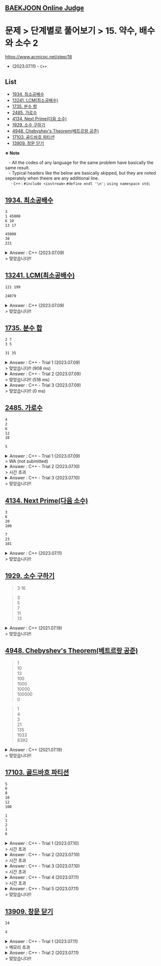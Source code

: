 ## [BAEKJOON Online Judge](/README.md#baekjoon-online-judge)

# 문제 > 단계별로 풀어보기 > 15. 약수, 배수와 소수 2

https://www.acmicpc.net/step/18

- (2023.07.11) - `C++`



## **List**

- [1934. 최소공배수](#1934-최소공배수)
- [13241. LCM(최소공배수)](#13241-lcm최소공배수)
- [1735. 분수 합](#1735-분수-합)
- [2485. 가로수](#2485-가로수)
- [4134. Next Prime(다음 소수)](#4134-next-prime다음-소수)
- [1929. 소수 구하기](#1929-소수-구하기)
- [4948. Chebyshev's Theorem(베트르랑 공준)](#4948-chebyshevs-theorem베트르랑-공준)
- [17103. 골드바흐 파티션](#17103-골드바흐-파티션)
- [13909. 창문 닫기](#13909-창문-닫기)


**※ Note**  

&nbsp;&nbsp; - All the codes of any language for the same problem have basically the same result.  
&nbsp;&nbsp; - Typical headers like the below are basically skipped, but they are noted seperately when theere are any additional line.  
&nbsp;&nbsp;&nbsp;&nbsp; · `C++` : `#include <iostream>` `#define endl '\n';` `using namespace std;`  



## [1934. 최소공배수](#list)

```txt
3
1 45000
6 10
13 17
```
```txt
45000
30
221
```

<details>
  <summary>Answer : C++ (2023.07.09)</summary>

```cpp
……
#include <cmath>
……
```
```cpp
int main()
{
    // Input
    int t;
    cin >> t;

    int a, b, Max, Min, prod, ans;
    for (int i = 0; i < t; i++)
    {
        cin >> a >> b;                                      // a, b <= 45,000 → a * b < 2.1b
        Max = max(a, b);
        Min = min(a, b);
        prod = a * b;
        ans = Max;

        // Operate
        while (ans < prod)
        {
            if (ans % Min == 0) break;
            ans += Max;
        }

        // Output
        cout << ans << endl;
    }

    return 0;
}
```
</details>
> 맞았습니다!!


## [13241. LCM(최소공배수)](#list)

```txt
121 199
```
```txt
24079
```

<details>
  <summary>Answer : C++ (2023.07.09)</summary>

```cpp
……
#include <cmath>

……
using ll = long long;
```
```cpp
int main()
{
    // Input
    ll a, b, Max, Min, prod, ans;
    cin >> a >> b;
    Max = max(a, b);
    Min = min(a, b);
    prod = a * b;
    ans = Max;

    // Operate
    while (ans < prod)
    {
        if (ans % Min == 0) break;
        ans += Max;
    }

    // Output
    cout << ans << endl;

    return 0;
}
```
</details>
> 맞았습니다!!


## [1735. 분수 합](#list)

```txt
2 7
3 5
```
```txt
31 35
```

<details>
  <summary>Answer : C++ - Trial 1 (2023.07.09)</summary>

```cpp
……
#include <cmath>
……
```
```cpp
int main()
{
    // Input
    int a, b, c, d, Max, Min, prod, den;
    cin >> a >> b >> c >> d;
    Max = max(b, d);
    Min = min(b, d);
    prod = b * d;
    den = Max;

    // Operate 1 : Get the common denominator
    while (den < prod)
    {
        if (den % Min == 0) break;
        den += Max;
    }

    // Operate 2 : Get the numerator
    int num = a * (den / b) + c * (den / d);

    // Operate 3 : Convert it as an irreducible fraction
    int gcd = den;                                       // Trial 1 : maybe not the best efficient way but enough to solve in 1 sec.
    while (gcd > 1)
    {
        if (num % gcd == 0 && den % gcd == 0) break;
        else gcd--;
    }

    // Output
    cout << num / gcd << ' ' << den / gcd << endl;

    return 0;
}
```
</details>
> 맞았습니다!! (908 ms)

<details>
  <summary>Answer : C++ - Trial 2 (2023.07.09)</summary>

```cpp
int main()
{
    ……

    // Operate 3 : Convert it as an irreducible fraction
    ……
    while (gcd > 1)
    {
        if ……
        else if (gcd == den) gcd = den / 2;              // Trial 2 : added because of my minimum conscience
        else ……
    }

    ……
}
```
</details>
> 맞았습니다!! (516 ms)


<details>
  <summary>Answer : C++ - Trial 3 (2023.07.09)</summary>

```cpp
int gcdf(int a, int b)                                      // Trial 3 : Euclidean algorithm
{
    int c;
    while (b)
    {
        c = a % b;
        a = b;
        b = c;
    }

    return a;
}
```
```cpp
int main()
{
    ……

    // Operate 3 : Convert it as an irreducible fraction
    ……
    int gcd = gcdf(num, den);                               // Trial 3

    ……
}
```
</details>
> 맞았습니다!! (0 ms)


## [2485. 가로수](#list)

```txt
4
2
6
12
18
```
```txt
5
```

<details>
  <summary>Answer : C++ - Trial 1 (2023.07.09)</summary>

```cpp
……
#include <vector>
#include <algorithm>
……
```
```cpp
int main()
{
    int n;
    cin >> n;

    // Input & Operate 1 : Find the shortest distance
    vector<int> v;
    int dist = 1000000000;
    int temp;
    for (int i = 0; i < n; i++)
    {
        cin >> temp;
        v.push_back(temp);

        if (i > 0 && v[i] - v[i-1] < dist) dist = v[i] - v[i-1];
    }

    // Operate 2 : Count trees newly planted
    int ans = 0;
    int loc = v[0];
    while (loc < v[n-1])
    {
        loc += dist;
        if (binary_search(v.begin(), v.end(), loc)) continue;
        else ans++;
    }

    // Output
    cout << ans << endl;

    return 0;
}
```
</details>
> WA (not submitted)

<details>
  <summary>Answer : C++ - Trial 2 (2023.07.10)</summary>

```cpp
// #define test
```
```cpp
int gcdf(int a, int b)
{
    int c;
    while (b)
    {
        c = a % b;
        a = b;
        b = c;
    }

    return a;
}
```
```cpp
int main()
{
    ……

    // Input & Operate 1 : Find the shortest distance as GCD
    ……
    int gcd, temp;
    for (int i = 0; i < n; i++)
    {
        ……

        if (i == 1 ) gcd = v[1] - v[0];
        else if (i > 1) gcd = gcdf(gcd, v[i] - v[i-1]);

        #ifdef test
            if (i > 0) printf("i:%d gcd:%d\n", i, gcd);
        #endif
    }

    // Operate 2 : Count trees newly planted
    ……
    while (loc < v[n-1])
    {
        loc += gcd;
        ……
    }

    ……
}
```
</details>
> 시간 초과

<details>
  <summary>Answer : C++ - Trial 3 (2023.07.10)</summary>

```cpp
……
#include <set>
……
```
```cpp
int main()
{
    ……

    // Input & Operate 1 : Find the distances by a set
    ……
    set<int> dists;
    int temp;
    for (int i = 0; i < n; i++)
    {
        ……

        if (i > 0 ) dists.insert(v[i] - v[i-1]);
    }

    // Operate 2 : Find the GCD in a vector converted from the set
    vector<int> vDists;
    for (auto it = dists.begin(); it != dists.end(); it++) vDists.push_back(*it);
    int gcd = vDists[0];
    for (int i = 1; i < vDists.size(); i++)
    {
        int temp = gcdf(vDists[i], vDists[i-1]);
        if (temp < gcd) gcd = temp;

        #ifdef test
            printf("i:%d temp:%d gcd:%d\n", i, temp, gcd);
        #endif
    }

    // Output : Do not need to use loop
    #ifdef test
        printf("range:%d range/gcd:%d\n", v[v.size()-1] - v[0], (v[v.size()-1] - v[0]) / gcd);
    #endif
    int ans = (v[v.size()-1] - v[0]) / gcd - (v.size() - 1);
    cout << ans << endl;

    ……
}
```
</details>
> 맞았습니다!!


## [4134. Next Prime(다음 소수)](#list)

```txt
3
6
20
100
```
```txt
7
23
101
```

<details>
  <summary>Answer : C++ (2023.07.11)</summary>

```cpp
……
#include <cmath>

……
using ll = long long;
```
```cpp
int main()
{
    ll t;
    cin >> t;

    ll n, nSqrt;
    for (ll i = 0; i < t; i++)
    {
        cin >> n;
        n = max(n, ll(2));                                  // max(ll, int) causes an error

        while (true)
        {
            bool isPrime = true;
            nSqrt = ll(sqrt(n)) + 1;
            for (ll j = 2; j < nSqrt; j++)
            {
                if (n % j == 0)
                {
                    isPrime = false;
                    break;
                }
            }

            if (isPrime == true)
            {
                cout << n << endl;
                break;
            }
            else n++;
        }
    }

    return 0;
}
```
</details>
> 맞았습니다!!


## [1929. 소수 구하기](#list)

> 3 16

> 3  
> 5  
> 7  
> 11  
> 13

<details>
  <summary>Answer : C++ (2021.07.19)</summary>

```cpp
int main()
{
    // seems to be needed ……
    ios_base::sync_with_stdio(false);
    cout.tie(NULL);

    // Input data
    int m, n;       // 1 <= m <= n <= 1,000,000, guarantee at least one prime number
    cin >> m >> n;

    // Determine if each number between m and n is a prime number
    int prime;
    if (m == 1) m++;                    // don't need to consider 1
    for (int i = m; i <= n; i++)
    {
        prime = 1;

        for (int j = 2; j <= i/j; j++)  // magic to avoid TLE! 
        {
            if (i % j  == 0)
            {
                prime = 0;
                break;
            }
        }

        if (prime == 1) cout << i << endl;
    }

    return 0;
}
```
</details>
> 맞았습니다!!


## [4948. Chebyshev's Theorem(베트르랑 공준)](#list)

> 1  
> 10  
> 13  
> 100  
> 1000  
> 10000  
> 100000  
> 0

> 1  
> 4  
> 3  
> 21  
> 135  
> 1033  
> 8392

<details>
  <summary>Answer : C++ (2021.07.19)</summary>

```cpp
int main()
{
    // maybe better than nothing?
    ios_base::sync_with_stdio(false);
    cout.tie(NULL);

    int n;
    while (true)
    {
        // Input data
        cin >> n;
        if (n == 0) break;

        // Determine if each number between n and 2n is a prime one
        int m = 2 * n, prime, count = 0;
        for (int i = n + 1; i <= m; i++)    // "greater than n and less than or equal to 2n"
        {
            prime = 1;
            for (int j = 2; j <= i/j; j++)  // magic to avoid TLE! 
            {
                if (i % j  == 0)
                {
                    prime = 0;
                    break;
                }
            }
            if (prime == 1) count++;
        }

        // Output
        cout << count << endl;
    }

    return 0;
}
```
</details>
> 맞았습니다!!


## [17103. 골드바흐 파티션](#list)

```txt
5
6
8
10
12
100
```
```txt
1
1
2
1
6
```

<details>
  <summary>Answer : C++ - Trial 1 (2023.07.10)</summary>

```cpp
……
#include <cmath>

#define test
……
```
```cpp
int main()
{
    int t;
    cin >> t;

    int n;
    for (int i = 0; i < t; i++)
    {
        cin >> n;

        int cnt = 0;
        for (int j = 2; j <= n / 2; j++)
        {
            // Get a as a prime number
            bool aIsPrime = true;
            for (int k = 2; k <= int(sqrt(j)); k++)
            {
                if (j % k == 0)
                {
                    aIsPrime = false;
                    break;
                }
            }

            // Run only when a is a prime number
            if (aIsPrime == true)
            {
                int a = j;
                int b = n - j;

                // Get b as a prime number
                bool bIsPrime = true;
                for (int k = 2; k <= int(sqrt(b)); k++)
                {
                    if (b % k == 0)
                    {
                        bIsPrime = false;
                        break;
                    }
                }

                // Do cnt++ when a and b both are prime numbers
                if (bIsPrime == true)
                {
                    cnt++;

                    #ifdef test
                        printf("a:%d b:%d cnt:%d\n", a, b, cnt);
                    #endif
                }
            }
        }

        cout << cnt << endl;
    }

    return 0;
}
```
</details>
> 시간 초과

<details>
  <summary>Answer : C++ - Trial 2 (2023.07.10)</summary>

```cpp
……
#include <set>
……
```
```cpp
void getPn(set<int>* pn)
{
    for (int i = 2; i < 1000000; i++)
    {
        bool isPrime = true;
        for (int j = 2; j <= int(sqrt(i)); j++)
        {
            if (i % j == 0)
            {
                isPrime = false;
                break;
            }
        }

        if (isPrime == true) (*pn).insert(i);
    }
}
```
```cpp
int main()
{
    // First, get a set of prime numbers between 2 and 1m
    set<int> pn;
    getPn(&pn);

    ……

    ……
    for (int i = 0; i < t; i++)
    {
        ……

        // Count when `j` and `j - n` both exist
        ……
        for (int j = 2; j <= n / 2; j++)
        {
            if (pn.find(j) != pn.end() && pn.find(n - j) != pn.end()) cnt++;
        }

        ……
    }

    return 0;
}
```
</details>
> 시간 초과

<details>
  <summary>Answer : C++ - Trial 3 (2023.07.10)</summary>

```cpp
……
#include <vector>
#include <algorithm>
```
```cpp
// Use the sieve of Eratosthenes
void eratos(vector<int>* v, vector<int>* pn, const int* NUM)
{
    for (int i = 2; i <= *NUM; i++)
    {
        if ((*v)[i] == 1)
        {
            (*pn).push_back(i);

            #ifdef test
                cout << i << ' ';
            #endif

            for (int j = i; j <= *NUM; j += i) (*v)[j] = 0;                     // run only when i is a prime number
        }
    }

    #ifdef test
        cout << endl;
    #endif
}
```
```cpp
int main()
{
    // First, get a sorted vector of prime numbers between 2 and 1m
    #ifdef test
        const int NUM = 100;
    #else
        const int NUM = 1000000;
    #endif
    vector<int> v(NUM + 1, 1);
    vector<int> pn;
    eratos(&v, &pn, &NUM);

    ……

    ……
    for (int i = 0; i < t; i++)
    {
        ……

        ……
        for (int j = 2; j <= n / 2; j++)
        {
            if (binary_search(pn.begin(), pn.end(), j) && binary_search(pn.begin(), pn.end(), n - j))
            {
                cnt++;

                #ifdef test
                    printf("a:%d b:%d cnt:%d\n", j, n - j, cnt);
                #endif
            }
        }

        ……
    }

    ……
}
```
</details>
> 시간 초과

<details>
  <summary>Answer : C++ - Trial 4 (2023.07.11)</summary>

```cpp
// Use the sieve of Eratosthenes
void eratos(int* vPtr, vector<int>* pn, const int* NUM)
{
    for (int i = 2; i <= *NUM; i++)
    {
        if (vPtr[i] == 1)
        {
            ……

            for (int j = i; j <= *NUM; j += i) vPtr[j] = 0;                     // run only when i is a prime number
        }
    }

    ……
}
```
```cpp
int main()
{
    // First, get a sorted vector of prime numbers between 2 and 1m
    #ifdef ……
    #else
        const int NUM = 1'000'000;                                              // add digit separators
    #endif
    ……
    int* vPtr = v.data();                                                       // declare pointer for v
    ……
    eratos(vPtr, &pn, &NUM);

    ……
}
```
</details>
> 시간 초과

<details>
  <summary>Answer : C++ - Trial 5 (2023.07.11)</summary>

```cpp
// Use the sieve of Eratosthenes
void eratos(int* vPtr, const int* NUM)
{
    for (int i = 2; i <= *NUM; i++)
    {
        if (vPtr[i] == 1)
        {
            ……

            for (int j = i + i; j <= *NUM; j += i) vPtr[j] = 0;                 // run only when i is a prime number
        }
    }

    ……
}
```
```cpp
int main()
{
    // First, get a sorted vector of prime numbers between 2 and 1m
    ……
    eratos(vPtr, &NUM);

    ……

    ……
    for (int i = 0; i < t; i++)
    {
        cin >> n;

        // Count when `j` and `j - n` both exist
        ……
        for (int j = 2; j <= n / 2; j++)
        {
            if (v[j] == 1 && v[n-j] == 1)                                       // O(n * log_n) → O(n) : It was binary search that was the criminal!
            ……
        }

        ……
    }

    ……
}
```
</details>
> 맞았습니다!!


## [13909. 창문 닫기](#list)

```txt
24
```
```txt
4
```

<details>
  <summary>Answer : C++ - Trial 1 (2023.07.11)</summary>

```cpp
……
#include <vector>
#include <algorithm>

// #define test
……
```
```cpp
// Use some similiar algorithm with the sieve of Eratosthenes
void kindOfEratos(int* n, vector<bool>* v)
{
    for (int i = 1; i <= *n; i++)
    {
        for (int j = i; j <= *n; j += i) (*v)[j] = !(*v)[j];
    }
}
```
```cpp
int main()
{
    int n;
    cin >> n;

    // Operate 1 : Open and close the windows
    vector<bool> win(n + 1, false);
    kindOfEratos(&n, &win);

    // Operate 2 : Count the opened windows
    int cnt = 0;
    for (auto it = win.begin(); it != win.end(); it++)
    {
        if (*it == true) cnt++;

        #ifdef test
            cout << int(*it) << ' ';
        #endif
    }
    #ifdef test
        cout << endl;
    #endif

    // Output
    cout << cnt << endl;

    return 0;
}
```
</details>
> 메모리 초과

<details>
  <summary>Answer : C++ - Trial 2 (2023.07.11)</summary>

```cpp
……
// #include <vector>
……
```
```cpp
// // Use some similiar algorithm with the sieve of Eratosthenes → It causes MLE (2.1B Bit ≒ 262.5 MB)
// void kindOfEratos(int* n, vector<bool>* v)
// {
//     for (int i = 1; i <= *n; i++)
//     {
//         for (int j = i; j <= *n; j += i) (*v)[j] = !(*v)[j];
//     }
// }
```
```cpp
int main()
{
    int n;
    cin >> n;

    // // Operate 1 : Open and close the windows            // not needed
    // vector<bool> win(n + 1, false);
    // kindOfEratos(&n, &win);

    // Operate 2 : Count the opened windows
    // int cnt = 0;
    // for (int i = 1; i < win.size(); i++)
    // {
    //     if (win[i] == 1)
    //     {
    //         cnt++;

    //         #ifdef test
    //             cout << i << ' ';                        // 1 4 9 16 ……
    //         #endif
    //     }
    // }
    // #ifdef test
    //     cout << endl;
    // #endif

    int cnt = 0, i = 1;
    while (i * i <= n)
    {
        cnt++;
        i++;
    }

    ……
}
```
</details>
> 맞았습니다!!
